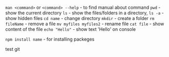 `man <command>` or `<command> --help` - to find manual about command
`pwd` - show the current directory
`ls` - show the files/folders in a directory, `ls -a` - show hidden files
`cd name` - change directory
`mkdir` - create a folder
`rm fileName` - remove a file
`mv myfiles myfiles2` - rename file
`cat file` - show content of the file
`echo "Hello"` - show text 'Hello' on console

`npm install name` - for installing packeges

test git